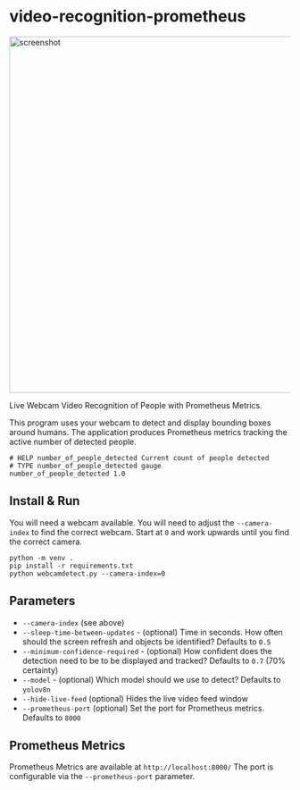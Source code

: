 # video-recognition-prometheus

<img width="638" alt="screenshot" src="https://github.com/user-attachments/assets/b2f7a062-34dd-4b9d-8fe6-a1fe3e16165f" />


Live Webcam Video Recognition of People with Prometheus Metrics.

This program uses your webcam to detect and display bounding boxes around humans. The application produces Prometheus metrics tracking the active number of detected people.

```
# HELP number_of_people_detected Current count of people detected
# TYPE number_of_people_detected gauge
number_of_people_detected 1.0
```

## Install & Run

You will need a webcam available. You will need to adjust the `--camera-index` to find the correct webcam. Start at `0` and work upwards until you find the correct camera.

```
python -m venv .
pip install -r requirements.txt
python webcamdetect.py --camera-index=0
```

## Parameters

* `--camera-index` (see above)
* `--sleep-time-between-updates` - (optional) Time in seconds. How often should the screen refresh and objects be identified? Defaults to `0.5`
* `--minimum-confidence-required` - (optional) How confident does the detection need to be to be displayed and tracked? Defaults to `0.7` (70% certainty)
* `--model` - (optional) Which model should we use to detect? Defaults to `yolov8n`
* `--hide-live-feed` (optional) Hides the live video feed window
* `--prometheus-port` (optional) Set the port for Prometheus metrics. Defaults to `8000`

## Prometheus Metrics
Prometheus Metrics are available at `http://localhost:8000/`
The port is configurable via the `--prometheus-port` parameter.

